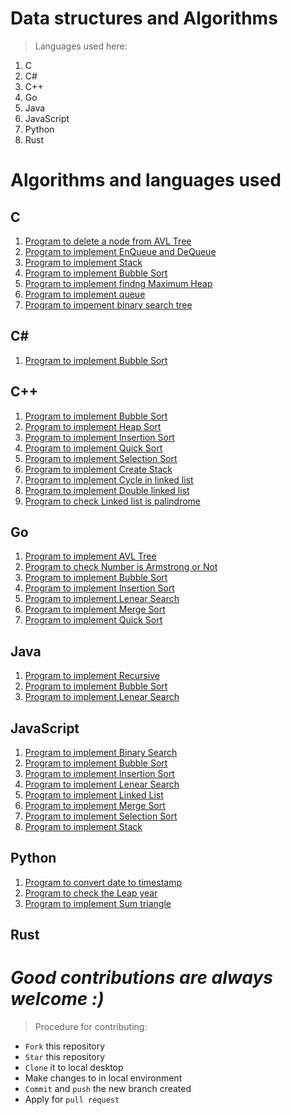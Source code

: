 # Data structures and Algorithms
> Languages used here:
<!-- Languages start here -->
1. C
2. C#
3. C++
4. Go
5. Java
6. JavaScript
7. Python
8. Rust
<!-- Languages end here -->


# Algorithms and languages used
## C
1. [Program to delete a node from AVL Tree](https://github.com/dextel2/data-structures-2021/blob/main/c/AVLInsDel.c)
2. [Program to implement EnQueue and DeQueue](https://github.com/dextel2/data-structures-2021/blob/main/c/Queus.c)
3. [Program to implement Stack](https://github.com/dextel2/data-structures-2021/blob/main/c/Stacks.c)
4. [Program to implement Bubble Sort](https://github.com/dextel2/data-structures-2021/blob/main/c/bubbleSort.c)
5. [Program to implement findng Maximum Heap](https://github.com/dextel2/data-structures-2021/blob/main/c/maxheap.c)
6. [Program to implement queue](https://github.com/dextel2/data-structures-2021/blob/main/c/queue.c)
7. [Program to impement binary search tree](https://github.com/dextel2/data-structures-2021/blob/main/c/binary%20search%20tree.c)
## C#
1. [Program to implement Bubble Sort](https://github.com/dextel2/data-structures-2021/blob/main/csharp/BubbleSort.cs)

## C++
1. [Program to implement Bubble Sort](https://github.com/dextel2/data-structures-2021/blob/main/cpp/BubbleSort.cpp)
2. [Program to implement Heap Sort](https://github.com/dextel2/data-structures-2021/blob/main/cpp/HeapSort.cpp)
3. [Program to implement Insertion Sort](https://github.com/dextel2/data-structures-2021/blob/main/cpp/InsertionSort.cpp)
4. [Program to implement Quick Sort](https://github.com/dextel2/data-structures-2021/blob/main/cpp/QuickSort.cpp)
5. [Program to implement Selection Sort](https://github.com/dextel2/data-structures-2021/blob/main/cpp/SelectionSort.cpp)
6. [Program to implement Create Stack](https://github.com/dextel2/data-structures-2021/blob/main/cpp/Stack.cpp)
7. [Program to implement Cycle in linked list](https://github.com/dextel2/data-structures-2021/blob/main/cpp/cycleInLinkedList.cpp)
8. [Program to implement Double linked list](https://github.com/dextel2/data-structures-2021/blob/main/cpp/doublylinkedlist.cpp)
9. [Program to check Linked list is palindrome](https://github.com/dextel2/data-structures-2021/blob/main/cpp/palindromeLL.cpp)

## Go
1. [Program to implement AVL Tree](https://github.com/dextel2/data-structures-2021/blob/main/golang/AVLTrees.go)
2. [Program to check Number is Armstrong or Not](https://github.com/dextel2/data-structures-2021/blob/main/golang/ArmstrongNumber.go)
3. [Program to implement Bubble Sort](https://github.com/dextel2/data-structures-2021/blob/main/golang/BubbleSort.go)
4. [Program to implement Insertion Sort](https://github.com/dextel2/data-structures-2021/blob/main/golang/InsertionSort.go)
5. [Program to implement Lenear Search](https://github.com/dextel2/data-structures-2021/blob/main/golang/LinearSearch.go)
6. [Program to implement Merge Sort](https://github.com/dextel2/data-structures-2021/blob/main/golang/MergeSort.go)
7. [Program to implement Quick Sort](https://github.com/dextel2/data-structures-2021/blob/main/golang/QuickSort.go)

## Java
1. [Program to implement Recursive](https://github.com/dextel2/data-structures-2021/blob/main/Java/Recursive.Java)
2. [Program to implement Bubble Sort](https://github.com/dextel2/data-structures-2021/blob/main/Java/bubbleSort.java)
3. [Program to implement Lenear Search](https://github.com/dextel2/data-structures-2021/blob/main/Java/linear_search.java)

## JavaScript
1. [Program to implement Binary Search](https://github.com/dextel2/data-structures-2021/blob/main/javascript/BinarySearch.js)
2. [Program to implement Bubble Sort](https://github.com/dextel2/data-structures-2021/blob/main/javascript/BubbleSort.js)
3. [Program to implement Insertion Sort](https://github.com/dextel2/data-structures-2021/blob/main/javascript/InsertionSort.js)
4. [Program to implement Lenear Search](https://github.com/dextel2/data-structures-2021/blob/main/javascript/LinearSearch.js)
5. [Program to implement Linked List](https://github.com/dextel2/data-structures-2021/blob/main/javascript/LinkedList.js)
6. [Program to implement Merge Sort](https://github.com/dextel2/data-structures-2021/blob/main/javascript/MergeSort.js)
7. [Program to implement Selection Sort](https://github.com/dextel2/data-structures-2021/blob/main/javascript/SelectionSort.js)
8. [Program to implement Stack](https://github.com/dextel2/data-structures-2021/blob/main/javascript/Stack.js)

## Python
1. [Program to convert date to timestamp](https://github.com/dextel2/data-structures-2021/blob/main/python/date-string-to-timestamp.py)
2. [Program to check the Leap year](https://github.com/dextel2/data-structures-2021/blob/main/python/leap_year.py)
3. [Program to implement Sum triangle](https://github.com/dextel2/data-structures-2021/blob/main/python/sum_triangle.py)

## Rust


# *Good contributions are always welcome :)*
> Procedure for contributing:
- `Fork` this repository
- `Star` this repository
- `Clone` it to local desktop
- Make changes to in local environment
- `Commit` and `push` the new branch created
- Apply for `pull request`

